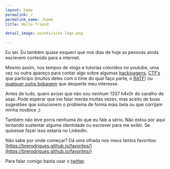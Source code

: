 ```yaml
---
layout: home
permalink: /
permalink_name: /home
title: Hello friend

detail_image: assets/site-logo.png

---
```

Eu sei. Eu também quase esqueci que nos dias de hoje as pessoas ainda escrevem conteúdo para a internet.

Mesmo assim, nos tempos de vlogs e tutorias coloridos no youtube, uma vez ou outra apareço para contar algo sobre algumas [hackinagens](https://brerodrigues.github.io/hacking/), [CTF’s](https://brerodrigues.github.io/CTFs) que participo (muitos deles com o time do qual faço parte, o [RATF](https://ctf-br.org/wiki/ratf/)) ou [qualquer outra bobagem](https://brerodrigues.github.io/rant) que desperte meu interesse.

Antes de tudo, quero avisar que não sou nenhum 1337 h4x0r do caralho de asas. Pode esperar que irei falar merda muitas vezes, mas aceito de boas sugestões que solucionem o problema de forma mais bela ou que corrijam minha noobice ;)

Também não leve porra nenhuma do que eu fale a sério. Não estou por aqui tentando sustentar alguma identidade ou escrever para me exibir. Se quisesse fazer isso estaria no LinkedIn.

Não sabe por onde começar? Dá uma olhada nos meus textos favoritos: [https://brerodrigues.github.io/favorites/](https://brerodrigues.github.io/favorites/)

Para falar comigo basta usar o [twitter](https://twitter.com/obrerodrigues).
